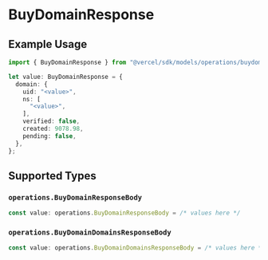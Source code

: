 # BuyDomainResponse

## Example Usage

```typescript
import { BuyDomainResponse } from "@vercel/sdk/models/operations/buydomain.js";

let value: BuyDomainResponse = {
  domain: {
    uid: "<value>",
    ns: [
      "<value>",
    ],
    verified: false,
    created: 9078.98,
    pending: false,
  },
};
```

## Supported Types

### `operations.BuyDomainResponseBody`

```typescript
const value: operations.BuyDomainResponseBody = /* values here */
```

### `operations.BuyDomainDomainsResponseBody`

```typescript
const value: operations.BuyDomainDomainsResponseBody = /* values here */
```

